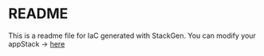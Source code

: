 # README
This is a readme file for IaC generated with StackGen.
You can modify your appStack -> [here](http://main.dev.stackgen.com/appstacks/5c65c24b-9b2f-4b58-a075-ca56518cb4f9)
